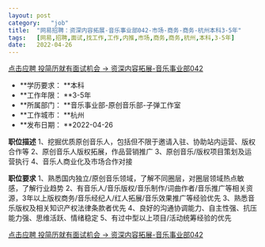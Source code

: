```yaml
---
layout:	post
category:	"job"
title:	"网易招聘：资深内容拓展-音乐事业部042-市场-商务-商务-杭州本科3-5年"
tags:	[网易,招聘,面试,找工作,工作,内推,市场,商务,商务,杭州,本科,3-5年]
date:	2022-04-26
---
```


[点击应聘 投简历就有面试机会 -> 资深内容拓展-音乐事业部042](http://mobile.bole.netease.com/bole/boleDetail?id=37712&employeeId=346f03c3cda5f04c&key=all)



- **学历要求： **本科
- **工作年限： **3-5年
- **所属部门： **音乐事业部-原创音乐部-子弹工作室
- **工作城市： **杭州
- **发布日期： **2022-04-26



**职位描述**
1、挖掘优质原创音乐人，包括但不限于邀请入驻、协助站内运营、版权合作等
2、原创音乐人版权拓展，作品营销推广
3、原创音乐/版权项目策划及运营执行
4、音乐人商业化及市场合作对接



**职位要求**
1、熟悉国内独立/原创音乐领域，了解不同圈层，对圈层领域热点敏感，了解行业趋势
2、有音乐人/音乐版权/音乐制作/词曲作者/音乐推广等相关资源，3年以上版权商务/音乐经纪人/红人拓展/音乐效果推广等经验优先
3、熟悉音乐版权及相关知识产权法律条款者优先
4、良好的沟通协调能力、自主性强、抗压能力强、思维活跃、情绪稳定
5、有过中型以上项目/活动统筹经验的优先



[点击应聘 投简历就有面试机会 -> 资深内容拓展-音乐事业部042](http://mobile.bole.netease.com/bole/boleDetail?id=37712&employeeId=346f03c3cda5f04c&key=all)